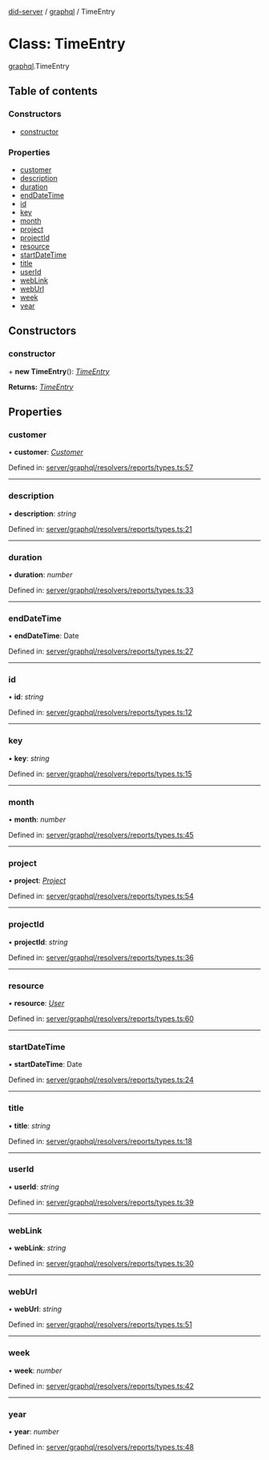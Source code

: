 [did-server](../README.md) / [graphql](../modules/graphql.md) / TimeEntry

# Class: TimeEntry

[graphql](../modules/graphql.md).TimeEntry

## Table of contents

### Constructors

- [constructor](graphql.timeentry.md#constructor)

### Properties

- [customer](graphql.timeentry.md#customer)
- [description](graphql.timeentry.md#description)
- [duration](graphql.timeentry.md#duration)
- [endDateTime](graphql.timeentry.md#enddatetime)
- [id](graphql.timeentry.md#id)
- [key](graphql.timeentry.md#key)
- [month](graphql.timeentry.md#month)
- [project](graphql.timeentry.md#project)
- [projectId](graphql.timeentry.md#projectid)
- [resource](graphql.timeentry.md#resource)
- [startDateTime](graphql.timeentry.md#startdatetime)
- [title](graphql.timeentry.md#title)
- [userId](graphql.timeentry.md#userid)
- [webLink](graphql.timeentry.md#weblink)
- [webUrl](graphql.timeentry.md#weburl)
- [week](graphql.timeentry.md#week)
- [year](graphql.timeentry.md#year)

## Constructors

### constructor

\+ **new TimeEntry**(): [*TimeEntry*](graphql.timeentry.md)

**Returns:** [*TimeEntry*](graphql.timeentry.md)

## Properties

### customer

• **customer**: [*Customer*](graphql.customer.md)

Defined in: [server/graphql/resolvers/reports/types.ts:57](https://github.com/Puzzlepart/did/blob/dev/server/graphql/resolvers/reports/types.ts#L57)

___

### description

• **description**: *string*

Defined in: [server/graphql/resolvers/reports/types.ts:21](https://github.com/Puzzlepart/did/blob/dev/server/graphql/resolvers/reports/types.ts#L21)

___

### duration

• **duration**: *number*

Defined in: [server/graphql/resolvers/reports/types.ts:33](https://github.com/Puzzlepart/did/blob/dev/server/graphql/resolvers/reports/types.ts#L33)

___

### endDateTime

• **endDateTime**: Date

Defined in: [server/graphql/resolvers/reports/types.ts:27](https://github.com/Puzzlepart/did/blob/dev/server/graphql/resolvers/reports/types.ts#L27)

___

### id

• **id**: *string*

Defined in: [server/graphql/resolvers/reports/types.ts:12](https://github.com/Puzzlepart/did/blob/dev/server/graphql/resolvers/reports/types.ts#L12)

___

### key

• **key**: *string*

Defined in: [server/graphql/resolvers/reports/types.ts:15](https://github.com/Puzzlepart/did/blob/dev/server/graphql/resolvers/reports/types.ts#L15)

___

### month

• **month**: *number*

Defined in: [server/graphql/resolvers/reports/types.ts:45](https://github.com/Puzzlepart/did/blob/dev/server/graphql/resolvers/reports/types.ts#L45)

___

### project

• **project**: [*Project*](graphql.project.md)

Defined in: [server/graphql/resolvers/reports/types.ts:54](https://github.com/Puzzlepart/did/blob/dev/server/graphql/resolvers/reports/types.ts#L54)

___

### projectId

• **projectId**: *string*

Defined in: [server/graphql/resolvers/reports/types.ts:36](https://github.com/Puzzlepart/did/blob/dev/server/graphql/resolvers/reports/types.ts#L36)

___

### resource

• **resource**: [*User*](graphql.user.md)

Defined in: [server/graphql/resolvers/reports/types.ts:60](https://github.com/Puzzlepart/did/blob/dev/server/graphql/resolvers/reports/types.ts#L60)

___

### startDateTime

• **startDateTime**: Date

Defined in: [server/graphql/resolvers/reports/types.ts:24](https://github.com/Puzzlepart/did/blob/dev/server/graphql/resolvers/reports/types.ts#L24)

___

### title

• **title**: *string*

Defined in: [server/graphql/resolvers/reports/types.ts:18](https://github.com/Puzzlepart/did/blob/dev/server/graphql/resolvers/reports/types.ts#L18)

___

### userId

• **userId**: *string*

Defined in: [server/graphql/resolvers/reports/types.ts:39](https://github.com/Puzzlepart/did/blob/dev/server/graphql/resolvers/reports/types.ts#L39)

___

### webLink

• **webLink**: *string*

Defined in: [server/graphql/resolvers/reports/types.ts:30](https://github.com/Puzzlepart/did/blob/dev/server/graphql/resolvers/reports/types.ts#L30)

___

### webUrl

• **webUrl**: *string*

Defined in: [server/graphql/resolvers/reports/types.ts:51](https://github.com/Puzzlepart/did/blob/dev/server/graphql/resolvers/reports/types.ts#L51)

___

### week

• **week**: *number*

Defined in: [server/graphql/resolvers/reports/types.ts:42](https://github.com/Puzzlepart/did/blob/dev/server/graphql/resolvers/reports/types.ts#L42)

___

### year

• **year**: *number*

Defined in: [server/graphql/resolvers/reports/types.ts:48](https://github.com/Puzzlepart/did/blob/dev/server/graphql/resolvers/reports/types.ts#L48)
